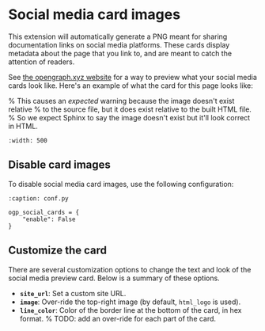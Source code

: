# Social media card images

This extension will automatically generate a PNG meant for sharing documentation links on social media platforms.
These cards display metadata about the page that you link to, and are meant to catch the attention of readers.

See [the opengraph.xyz website](https://www.opengraph.xyz/) for a way to preview what your social media cards look like.
Here's an example of what the card for this page looks like:

% This causes an *expected* warning because the image doesn't exist relative
%   to the source file, but it does exist relative to the built HTML file.
%   So we expect Sphinx to say the image doesn't exist but it'll look correct in HTML.
```{image} /_images/social_previews/summary_socialcards.png
:width: 500
```

## Disable card images

To disable social media card images, use the following configuration:

```{code-block} python
:caption: conf.py

ogp_social_cards = {
    "enable": False
}
```

## Customize the card

There are several customization options to change the text and look of the social media preview card.
Below is a summary of these options.

- **`site_url`**: Set a custom site URL.
- **`image`**: Over-ride the top-right image (by default, `html_logo` is used).
- **`line_color`**: Color of the border line at the bottom of the card, in hex format.
% TODO: add an over-ride for each part of the card.